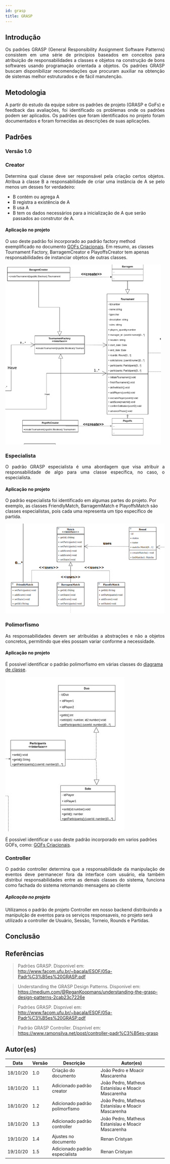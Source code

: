 ```yaml
---
id: grasp
title: GRASP
---
```



## Introdução

<p align = "justify">
Os padrões GRASP (General Responsibility Assignment Software Patterns) consistem em uma série de princípios baseados em conceitos para atribuição de responsabilidades a classes e objetos na construção de bons softwares usando programação orientada a objetos. Os padrões GRASP buscam disponibilizar recomendações que procuram auxiliar na obtenção de sistemas melhor estruturados e de fácil manutenção.
</p>

## Metodologia

<p align = "justify">
A partir do estudo da equipe sobre os padrões de projeto (GRASP e GoFs) e feedback das avaliações, foi identificado os problemas onde os padrões podem ser aplicados. Os padrões que foram identificados no projeto foram documentados e foram fornecidas as descrições de suas aplicações.
</p>

## Padrões

### Versão 1.0

### Creator

<p align = "justify">
Determina qual classe deve ser responsável pela criação certos objetos.
Atribua à classe B a responsabilidade de criar uma instância de A se
pelo menos um desses for verdadeiro:

- B contém ou agrega A
- B registra a existência de A
- B usa A
- B tem os dados necessários para a inicialização de A que
serão passados ao construtor de A.
</p>

#### Aplicação no projeto
O uso deste padrão foi incorporado ao padrão factory method exemplificado no documento [GOFs Criacionais](./gof_criacionais.md). Em resumo, as classes Tournament Factory, BarragemCreator e PlayoffsCreator tem apenas responsabilidades de instanciar objetos de outras classes.

![Factory Method](../assets/Gof/factory_method.png)

### Especialista
<p align = "justify">
O padrão GRASP especialista é uma abordagem que visa atribuir a responsabilidade de algo para uma classe específica, no caso, o especialista.
</p>

#### Aplicação no projeto
O padrão especialista foi identificado em algumas partes do projeto. Por exemplo, as classes FriendlyMatch, BarragemMatch e PlayoffsMatch são classes especialistas, pois cada uma representa um tipo específico de partida.

![Participants](../assets/Grasp/grasp_especialista.png)

### Polimorfismo
<p align = "justify"> 
As responsabilidades devem ser atribuídas a abstrações e não a objetos concretos, permitindo que eles possam variar conforme a necessidade.
</p>

#### Aplicação no projeto
É possivel identificar o padrão polimorfismo em várias classes do [diagrama de classe](../modelagem/diagrama_de_classes.md).

![Participants](../assets/Grasp/grasp_polimorfismo.jpg)

É possível identificar o uso deste padrão incorporado em varios padrões GOFs, como: [GOFs Criacionais](./gof_criacionais.md).


### Controller

<p align = "justify">
O padrão controller determina que a responsabilidade da manipulação de eventos deve permanecer fora da interface com usuário, ela também distribui responsabilidades entre as demais classes do sistema, funciona como fachada do sistema retornando mensagens ao cliente
</p>

##### Aplicação no projeto

Utilizamos o padrão de projeto Controller em nosso backend distribuindo a manipulção de eventos para os serviços responsaveis, no projeto será utilizado a controller de Usuário, Sessão, Torneio, Rounds e Partidas.

## Conclusão

<p align = "justify">

</p>

## Referências


> Padrões GRASP. Disponivel em: http://www.facom.ufu.br/~bacala/ESOF/05a-Padr%C3%B5es%20GRASP.pdf

> Understanding the GRASP Design Patterns. Disponivel em: https://medium.com/@ReganKoopmans/understanding-the-grasp-design-patterns-2cab23c7226e

> Padrões GRASP. Dispnível em: http://www.facom.ufu.br/~bacala/ESOF/05a-Padr%C3%B5es%20GRASP.pdf

> Padrão GRASP Controller. Dispnível em: https://www.ramonsilva.net/post/controller-padr%C3%B5es-grasp

## Autor(es)

| Data | Versão | Descrição | Autor(es) |
| -- | -- | -- | -- |
| 18/10/20 | 1.0 | Criação do documento | João Pedro e Moacir Mascarenha |
| 18/10/20 | 1.1 | Adicionado padrão creator | João Pedro, Matheus Estanislau e  Moacir Mascarenha |
| 18/10/20 | 1.2 | Adicionado padrão polimorfismo | João Pedro, Matheus Estanislau e  Moacir Mascarenha |
| 18/10/20 | 1.3 | Adicionado padrão controller | João Pedro, Matheus Estanislau e  Moacir Mascarenha |
| 19/10/20 | 1.4 | Ajustes no documento | Renan Cristyan |
| 19/10/20 | 1.5 | Adicionado padrão especialista | Renan Cristyan |


